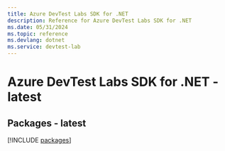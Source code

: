 ```yaml
---
title: Azure DevTest Labs SDK for .NET
description: Reference for Azure DevTest Labs SDK for .NET
ms.date: 05/31/2024
ms.topic: reference
ms.devlang: dotnet
ms.service: devtest-lab
---
```

# Azure DevTest Labs SDK for .NET - latest
## Packages - latest
[!INCLUDE [packages](devtest-labs-index.md)]